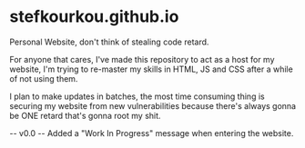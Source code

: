 # stefkourkou.github.io

Personal Website, don't think of stealing code retard.


For anyone that cares,
I've made this repository to act as a host for my website,
I'm trying to re-master my skills in HTML, JS and CSS after a while of not using them.

I plan to make updates in batches,
the most time consuming thing is securing my website from new vulnerabilities because there's always gonna be ONE retard that's gonna root my shit.

-- v0.0 --
 Added a "Work In Progress" message when entering the website.

